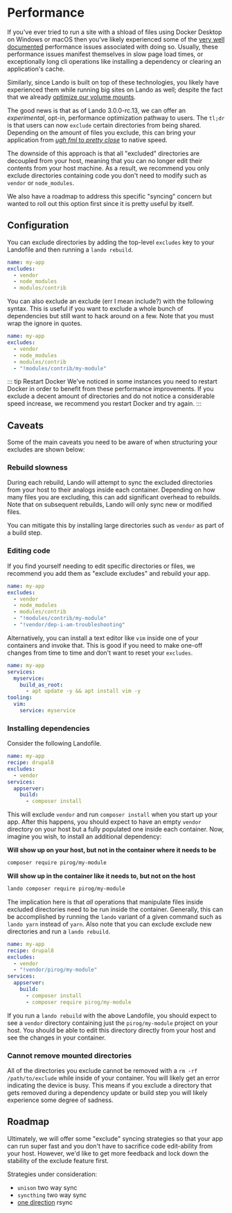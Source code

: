 # Performance

If you've ever tried to run a site with a shload of files using Docker Desktop on Windows or macOS then you've likely experienced some of the [very well documented](https://forums.docker.com/t/file-access-in-mounted-volumes-extremely-slow-cpu-bound/8076/89) performance issues associated with doing so. Usually, these performance issues manifest themselves in slow page load times, or exceptionally long cli operations like installing a dependency or clearing an application's cache.

Similarly, since Lando is built on top of these technologies, you likely have experienced them while running big sites on Lando as well; despite the fact that we already [optimize our volume mounts](https://docs.docker.com/docker-for-mac/osxfs-caching/).

The good news is that as of Lando 3.0.0-rc.13, we can offer an _experimental_, opt-in, performance optimization pathway to users. The `tl;dr` is that users can now `exclude` certain directories from being shared. Depending on the amount of files you exclude, this can bring your application from [_ugh fml_ to _pretty close_](https://github.com/lando/lando/issues/1460#issuecomment-467126103) to native speed.

The downside of this approach is that all "excluded" directories are decoupled from your host, meaning that you can no longer edit their contents from your host machine. As a result, we recommend you only exclude directories containing code you don't need to modify such as `vendor` or `node_modules`.

We also have a roadmap to address this specific "syncing" concern but wanted to roll out this option first since it is pretty useful by itself.

## Configuration

You can exclude directories by adding the top-level `excludes` key to your Landofile and then running a `lando rebuild`.

```yaml
name: my-app
excludes:
  - vendor
  - node_modules
  - modules/contrib
```

You can also exclude an exclude (err I mean include?) with the following syntax. This is useful if you want to exclude a whole bunch of dependencies but still want to hack around on a few. Note that you must wrap the ignore in quotes.

```yaml
name: my-app
excludes:
  - vendor
  - node_modules
  - modules/contrib
  - "!modules/contrib/my-module"
```

::: tip Restart Docker
We've noticed in some instances you need to restart Docker in order to benefit from these performance improvements. If you exclude a decent amount of directories and do not notice a considerable speed increase, we recommend you restart Docker and try again.
:::

## Caveats

Some of the main caveats you need to be aware of when structuring your excludes are shown below:

### Rebuild slowness

During each rebuild, Lando will attempt to sync the excluded directories from your host to their analogs inside each container. Depending on how many files you are excluding, this can add significant overhead to rebuilds. Note that on subsequent rebuilds, Lando will only sync new or modified files.

You can mitigate this by installing large directories such as `vendor` as part of a build step.

### Editing code

If you find yourself needing to edit specific directories or files, we recommend you add them as "exclude excludes" and rebuild your app.

```yaml
name: my-app
excludes:
  - vendor
  - node_modules
  - modules/contrib
  - "!modules/contrib/my-module"
  - "!vendor/dep-i-am-troubleshooting"
```

Alternatively, you can install a text editor like `vim` inside one of your containers and invoke that. This is good if you need to make one-off changes from time to time and don't want to reset your `excludes`.

```yaml
name: my-app
services:
  myservice:
    build_as_root:
      - apt update -y && apt install vim -y
tooling:
  vim:
    service: myservice
```

### Installing dependencies

Consider the following Landofile.

```yaml
name: my-app
recipe: drupal8
excludes:
  - vendor
services:
  appserver:
    build:
      - composer install
```

This will exclude `vendor` and run `composer install` when you start up your app. After this happens, you should expect to have an empty `vendor` directory on your host but a fully populated one inside each container. Now, imagine you wish, to install an additional dependency:

**Will show up on your host, but not in the container where it needs to be**

```bash
composer require pirog/my-module
```

**Will show up in the container like it needs to, but not on the host**

```bash
lando composer require pirog/my-module
```

The implication here is that *all* operations that manipulate files inside excluded directories need to be run inside the container. Generally, this can be accomplished by running the `lando` variant of a given command such as `lando yarn` instead of `yarn`. Also note that you can exclude exclude new directories and run a `lando rebuild`.

```yaml
name: my-app
recipe: drupal8
excludes:
  - vendor
  - "!vendor/pirog/my-module"
services:
  appserver:
    build:
      - composer install
      - composer require pirog/my-module
```

If you run a `lando rebuild` with the above Landofile, you should expect to see a `vendor` directory containing just the `pirog/my-module` project on your host. You should be able to edit this directory directly from your host and see the changes in your container.

### Cannot remove mounted directories

All of the directories you exclude cannot be removed with a `rm -rf /path/to/exclude` while inside of your container. You will likely get an error indicating the device is busy. This means if you exclude a directory that gets removed during a dependency update or build step you will likely experience some degree of sadness.

## Roadmap

Ultimately, we will offer some "exclude" syncing strategies so that your app can run super fast and you don't have to sacrifice code edit-ability from your host. However, we'd like to get more feedback and lock down the stability of the exclude feature first.

Strategies under consideration:

* `unison` two way sync
* `syncthing` two way sync
* [one direction](https://www.youtube.com/watch?v=CjPc8RVJ0Dc) rsync
